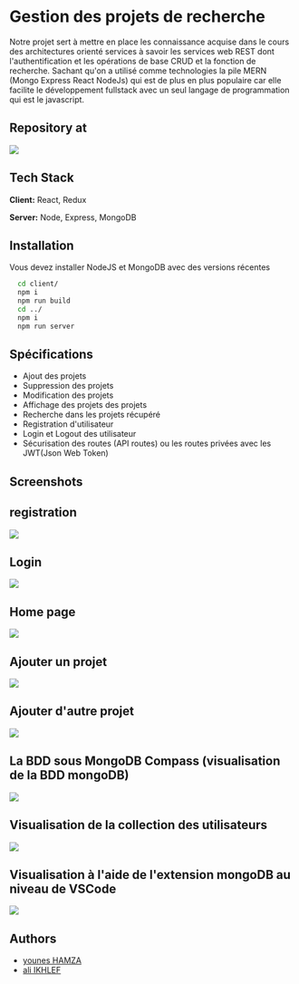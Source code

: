 
# Gestion des projets de recherche

Notre projet sert à mettre en place les connaissance acquise dans le cours des architectures orienté services 
à savoir les services web REST dont l'authentification et les opérations de base CRUD et la fonction de recherche.
Sachant qu'on a utilisé comme technologies la pile MERN (Mongo Express React NodeJs) qui est de plus en plus populaire car elle facilite le développement fullstack avec un seul langage de programmation qui est le javascript.

## Repository at
![](https://github.com/younes-h/Gestion_Projets_Recherche)

## Tech Stack

**Client:** React, Redux

**Server:** Node, Express, MongoDB


## Installation

Vous devez installer NodeJS et MongoDB avec des versions récentes

```bash
  cd client/
  npm i 
  npm run build
  cd ../
  npm i 
  npm run server
```
    
## Spécifications

- Ajout des projets
- Suppression des projets
- Modification des projets
- Affichage des projets des projets
- Recherche dans les projets récupéré
- Registration d'utilisateur
- Login et Logout des utilisateur 
- Sécurisation des routes (API routes) ou les routes privées avec les JWT(Json Web Token)

## Screenshots

## registration 
![](https://github.com/younes-h/Gestion_Projets_Recherche/blob/main/assets/Screenshot%20from%202022-01-06%2000-45-12.png)
## Login
![](https://github.com/younes-h/Gestion_Projets_Recherche/blob/main/assets/Screenshot%20from%202022-01-06%2000-45-05.png)
## Home page
![](https://github.com/younes-h/Gestion_Projets_Recherche/blob/main/assets/Screenshot%20from%202022-01-06%2000-44-55.png)
## Ajouter un projet
![](https://github.com/younes-h/Gestion_Projets_Recherche/blob/main/assets/Screenshot%20from%202022-01-06%2000-45-30.png)
## Ajouter d'autre projet
![](https://github.com/younes-h/Gestion_Projets_Recherche/blob/main/assets/Screenshot%20from%202022-01-06%2000-46-10.png)
## La BDD sous MongoDB Compass (visualisation de la BDD mongoDB)
![](https://github.com/younes-h/Gestion_Projets_Recherche/blob/main/assets/Screenshot%20from%202022-01-06%2000-46-37.png)
## Visualisation de la collection des utilisateurs
![](https://github.com/younes-h/Gestion_Projets_Recherche/blob/main/assets/Screenshot%20from%202022-01-06%2000-47-10.png)
## Visualisation à l'aide de l'extension mongoDB au niveau de VSCode
![](https://github.com/younes-h/Gestion_Projets_Recherche/blob/main/assets/Screenshot%20from%202022-01-06%2001-02-09.png)


## Authors

- [younes HAMZA](https://github.com/younes-h)
- [ali IKHLEF](https://github.com/151ali)

